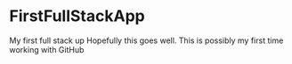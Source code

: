 # FirstFullStackApp
My first full stack up 
Hopefully this goes well.
This is possibly my first time working with GitHub
